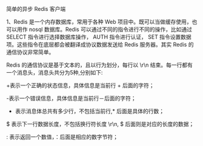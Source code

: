 简单的异步 Redis 客户端


1、Redis 是一个内存数据库，常用于各种 Web 项目中。既可以当做缓存使用，也可以用作 nosql 数据库。Redis 可以通过不同的指令进行不同的操作，比如通过 SELECT 指令进行选择数据库操作， AUTH 指令进行认证， SET 指令设置数据项。这些指令在底层都会被翻译成协议数据发送给 Redis 服务器。其实 Redis 的通信协议非常简单。

Redis 的通信协议是基于文本的，且以行为划分，每行以 \r\n 结束。每一行都有一个消息头，消息头共分为5种,分别如下:

+表示一个正确的状态信息，具体信息是当前行 + 后面的字符；

-表示一个错误信息，具体信息是当前行－后面的字符；

* 表示消息体总共有多少行，不包括当前行,* 后面是具体的行数；

$ 表示下一行数据长度，不包括换行符长度 \r\n, $ 后面则是对应的长度的数据；

: 表示返回一个数值，：后面是相应的数字节符；

